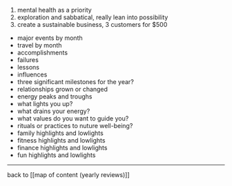 1. mental health as a priority
2. exploration and sabbatical, really lean into possibility
3. create a sustainable business, 3 customers for $500

- major events by month
- travel by month
- accomplishments
- failures
- lessons
- influences
- three significant milestones for the year?
- relationships grown or changed
- energy peaks and troughs
- what lights you up?
- what drains your energy?
- what values do you want to guide you?
- rituals or practices to nuture well-being?
- family highlights and lowlights
- fitness highlights and lowlights
- finance highlights and lowlights
- fun highlights and lowlights

---

back to [[map of content (yearly reviews)]]
